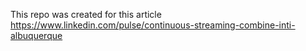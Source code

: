 This repo was created for this article https://www.linkedin.com/pulse/continuous-streaming-combine-inti-albuquerque
